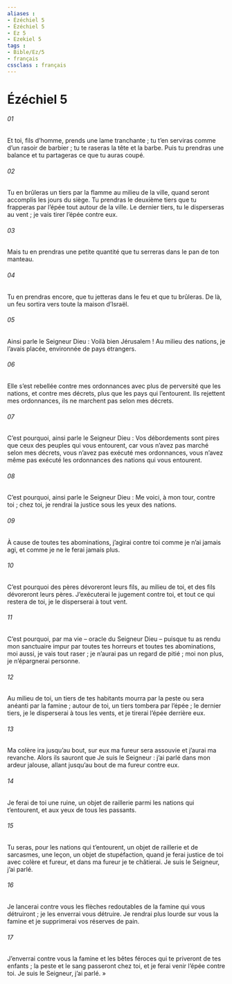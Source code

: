 ```yaml
---
aliases : 
- Ézéchiel 5
- Ézéchiel 5
- Ez 5
- Ezekiel 5
tags : 
- Bible/Ez/5
- français
cssclass : français
---
```


# Ézéchiel 5

###### 01
Et toi, fils d’homme, prends une lame tranchante ; tu t’en serviras comme d’un rasoir de barbier ; tu te raseras la tête et la barbe. Puis tu prendras une balance et tu partageras ce que tu auras coupé.
###### 02
Tu en brûleras un tiers par la flamme au milieu de la ville, quand seront accomplis les jours du siège. Tu prendras le deuxième tiers que tu frapperas par l’épée tout autour de la ville. Le dernier tiers, tu le disperseras au vent ; je vais tirer l’épée contre eux.
###### 03
Mais tu en prendras une petite quantité que tu serreras dans le pan de ton manteau.
###### 04
Tu en prendras encore, que tu jetteras dans le feu et que tu brûleras. De là, un feu sortira vers toute la maison d’Israël.
###### 05
Ainsi parle le Seigneur Dieu : Voilà bien Jérusalem ! Au milieu des nations, je l’avais placée, environnée de pays étrangers.
###### 06
Elle s’est rebellée contre mes ordonnances avec plus de perversité que les nations, et contre mes décrets, plus que les pays qui l’entourent. Ils rejettent mes ordonnances, ils ne marchent pas selon mes décrets.
###### 07
C’est pourquoi, ainsi parle le Seigneur Dieu : Vos débordements sont pires que ceux des peuples qui vous entourent, car vous n’avez pas marché selon mes décrets, vous n’avez pas exécuté mes ordonnances, vous n’avez même pas exécuté les ordonnances des nations qui vous entourent.
###### 08
C’est pourquoi, ainsi parle le Seigneur Dieu : Me voici, à mon tour, contre toi ; chez toi, je rendrai la justice sous les yeux des nations.
###### 09
À cause de toutes tes abominations, j’agirai contre toi comme je n’ai jamais agi, et comme je ne le ferai jamais plus.
###### 10
C’est pourquoi des pères dévoreront leurs fils, au milieu de toi, et des fils dévoreront leurs pères. J’exécuterai le jugement contre toi, et tout ce qui restera de toi, je le disperserai à tout vent.
###### 11
C’est pourquoi, par ma vie – oracle du Seigneur Dieu – puisque tu as rendu mon sanctuaire impur par toutes tes horreurs et toutes tes abominations, moi aussi, je vais tout raser ; je n’aurai pas un regard de pitié ; moi non plus, je n’épargnerai personne.
###### 12
Au milieu de toi, un tiers de tes habitants mourra par la peste ou sera anéanti par la famine ; autour de toi, un tiers tombera par l’épée ; le dernier tiers, je le disperserai à tous les vents, et je tirerai l’épée derrière eux.
###### 13
Ma colère ira jusqu’au bout, sur eux ma fureur sera assouvie et j’aurai ma revanche. Alors ils sauront que Je suis le Seigneur : j’ai parlé dans mon ardeur jalouse, allant jusqu’au bout de ma fureur contre eux.
###### 14
Je ferai de toi une ruine, un objet de raillerie parmi les nations qui t’entourent, et aux yeux de tous les passants.
###### 15
Tu seras, pour les nations qui t’entourent, un objet de raillerie et de sarcasmes, une leçon, un objet de stupéfaction, quand je ferai justice de toi avec colère et fureur, et dans ma fureur je te châtierai. Je suis le Seigneur, j’ai parlé.
###### 16
Je lancerai contre vous les flèches redoutables de la famine qui vous détruiront ; je les enverrai vous détruire. Je rendrai plus lourde sur vous la famine et je supprimerai vos réserves de pain.
###### 17
J’enverrai contre vous la famine et les bêtes féroces qui te priveront de tes enfants ; la peste et le sang passeront chez toi, et je ferai venir l’épée contre toi. Je suis le Seigneur, j’ai parlé. »
